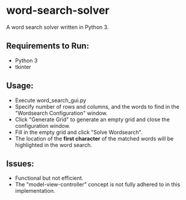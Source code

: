 # word-search-solver
A word search solver written in Python 3.
  
## Requirements to Run:
  * Python 3
  * tkinter
  
## Usage:
  * Execute word_search_gui.py
  * Specify number of rows and columns, and the words to find in the "Wordsearch Configuration" window.
  * Click "Generate Grid" to generate an empty grid and close the configuration window.
  * Fill in the empty grid and click "Solve Wordsearch".
  * The location of the **first character** of the matched words will be highlighted in the word search.
  
## Issues:
  * Functional but not efficient.
  * The "model-view-controller" concept is not fully adhered to in this implementation.
